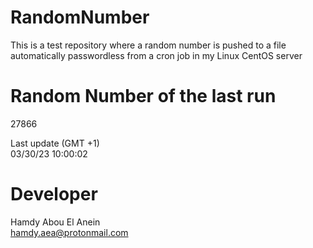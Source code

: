 # RandomNumber    
This is a test repository where a random number is pushed to a file automatically passwordless from a cron job in my Linux CentOS server    
# Random Number of the last run   
27866
      
Last update (GMT +1)    
03/30/23 10:00:02
# Developer    
Hamdy Abou El Anein   
hamdy.aea@protonmail.com
